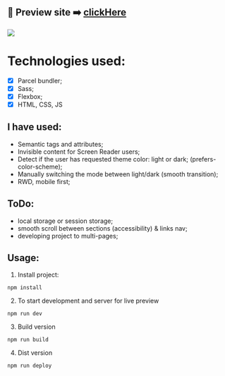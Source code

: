 

## 🎥  Preview site :arrow_right: [clickHere](https://szymonrojek.github.io/business-music-card/)

<img src="./src/images/music-web.gif">

# Technologies used:
* [x] Parcel bundler;
* [x] Sass;
* [x] Flexbox;
* [x] HTML, CSS, JS

## I have used:
- Semantic tags and attributes;
- Invisible content for Screen Reader users;
- Detect if the user has requested theme color: light or dark; (prefers-color-scheme);
- Manually switching the mode between light/dark (smooth transition);
- RWD, mobile first;


## ToDo:
- local storage or session storage;
- smooth scroll between sections (accessibility) & links nav;
- developing project to multi-pages;

## Usage:

1. Install project:
```
npm install
```
2. To start development and server for live preview
```
npm run dev
```
3. Build version
```
npm run build
```

4. Dist version
```
npm run deploy
```